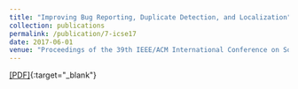 ```yaml
---
title: "Improving Bug Reporting, Duplicate Detection, and Localization"
collection: publications
permalink: /publication/7-icse17
date: 2017-06-01
venue: "Proceedings of the 39th IEEE/ACM International Conference on Software Engineering (ICSE'17), pp. 421-424"
---
```


[[PDF]](files/7-icse17.pdf){:target="_blank"}